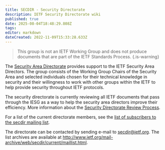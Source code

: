 ```yaml
---
title: SECDIR - Security Directorate
description: IETF Security Directorate wiki
published: true
date: 2025-08-04T18:48:29.808Z
tags: 
editor: markdown
dateCreated: 2022-11-09T15:33:28.633Z
---
```


> This group is not an IETF Working Group and does not produce documents that are part of the IETF Standards Process.
{.is-warning}



The [Security Area Directorate](https://datatracker.ietf.org/group/secdir/about/) provides support to the IETF Security Area Directors. The group consists of the Working Group Chairs of the Security Area and selected individuals chosen for their technical knowledge in security and their willingness to work with other groups within the IETF to help provide security throughout IETF protocols.

The security directorate is currently reviewing all IETF documents that pass through the IESG as a way to help the security area directors improve their efficiency. More information about the [Security Directorate Review Process](SecDirReview).

For a list of the current directorate members, see the [list of subscribers to the secdir mailing list](https://www.ietf.org/mailman/roster/secdir).

The directorate can be contacted by sending e-mail to secdir@ietf.org.  The list archives are available at http://www.ietf.org/mail-archive/web/secdir/current/maillist.html. 